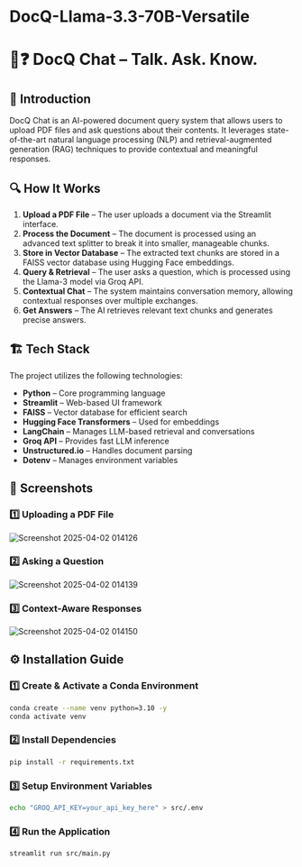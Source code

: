 # DocQ-Llama-3.3-70B-Versatile
# 🦙❓ DocQ Chat – Talk. Ask. Know.

## 📖 Introduction

DocQ Chat is an AI-powered document query system that allows users to upload PDF files and ask questions about their contents. It leverages state-of-the-art natural language processing (NLP) and retrieval-augmented generation (RAG) techniques to provide contextual and meaningful responses. 

## 🔍 How It Works

1. **Upload a PDF File** – The user uploads a document via the Streamlit interface.
2. **Process the Document** – The document is processed using an advanced text splitter to break it into smaller, manageable chunks.
3. **Store in Vector Database** – The extracted text chunks are stored in a FAISS vector database using Hugging Face embeddings.
4. **Query & Retrieval** – The user asks a question, which is processed using the Llama-3 model via Groq API.
5. **Contextual Chat** – The system maintains conversation memory, allowing contextual responses over multiple exchanges.
6. **Get Answers** – The AI retrieves relevant text chunks and generates precise answers.

## 🏗️ Tech Stack

The project utilizes the following technologies:

- **Python** – Core programming language
- **Streamlit** – Web-based UI framework
- **FAISS** – Vector database for efficient search
- **Hugging Face Transformers** – Used for embeddings
- **LangChain** – Manages LLM-based retrieval and conversations
- **Groq API** – Provides fast LLM inference
- **Unstructured.io** – Handles document parsing
- **Dotenv** – Manages environment variables

## 📸 Screenshots

### 1️⃣ Uploading a PDF File
![Screenshot 2025-04-02 014126](https://github.com/user-attachments/assets/ec455734-da4f-4d22-bf68-21777b91fce2)

### 2️⃣ Asking a Question
![Screenshot 2025-04-02 014139](https://github.com/user-attachments/assets/0e9aab84-3f82-4ecb-bb44-c02a1abf74e0)

### 3️⃣ Context-Aware Responses
![Screenshot 2025-04-02 014150](https://github.com/user-attachments/assets/9c1c492b-8f76-45d8-aeca-fdaf33781ddc)

## ⚙️ Installation Guide

### 1️⃣ Create & Activate a Conda Environment

```bash
conda create --name venv python=3.10 -y
conda activate venv
```
### 2️⃣ Install Dependencies

```bash
pip install -r requirements.txt
```
### 3️⃣ Setup Environment Variables

```bash
echo "GROQ_API_KEY=your_api_key_here" > src/.env
```
### 4️⃣ Run the Application

```bash
streamlit run src/main.py
```
